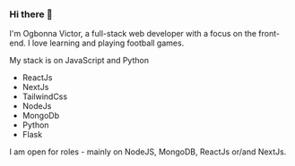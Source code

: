 ### Hi there 👋
I'm Ogbonna Victor, a full-stack web developer with a focus on the front-end.
I love learning and playing football games.

My stack is on JavaScript and Python 

- ReactJs
- NextJs
- TailwindCss
- NodeJs
- MongoDb
- Python 
- Flask


I am open for roles - mainly on NodeJS,  MongoDB, ReactJs or/and NextJs.
<!--
**victorgbonna/victorgbonna** is a ✨ _special_ ✨ repository because its `README.md` (this file) appears on your GitHub profile.

Here are some ideas to get you started:

- 🔭 I’m currently working on ...
- 🌱 I’m currently learning ...
- 👯 I’m looking to collaborate on ...
- 🤔 I’m looking for help with ...
- 💬 Ask me about ...
- 📫 How to reach me: ...
- 😄 Pronouns: ...
- ⚡ Fun fact: ...
-->
